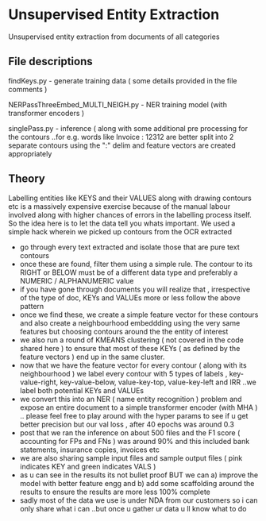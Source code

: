 # Unsupervised Entity Extraction
Unsupervised entity extraction from documents of all categories

File descriptions
------------
findKeys.py - generate training data ( some details provided in the file comments )

NERPassThreeEmbed_MULTI_NEIGH.py - NER training model (with transformer encoders )

singlePass.py - inference ( along with some additional pre processing for the contours ..for e.g. words like Invoice : 12312 are better split into 2 separate contours using the ":" delim and feature vectors are created appropriately

Theory
-----------

Labelling entities like KEYS and their VALUES along with drawing contours etc is a massively expensive exercise because of the manual labour involved along with higher chances of errors in the labelling process itself. So the idea here is to let the data tell you whats important. We used a simple hack wherein we picked up contours from the OCR extracted 
- go through every text extracted and isolate those that are pure text contours
- once these are found, filter them using a simple rule. The contour to its RIGHT or BELOW must be of a different data type and preferably a NUMERIC / ALPHANUMERIC value
- if you have gone through documents you will realize that , irrespective of the type of doc, KEYs and VALUEs more or less follow the above pattern
- once we find these, we create a simple feature vector for these contours and also create a neighbourhood embeddding using the very same features but choosing contours around the the entity of interest 
- we also run a round of KMEANS clustering ( not covered in the code shared here ) to ensure that most of these KEYs ( as defined by the feature vectors ) end up in the same cluster.
- now that we have the feature vector for every contour ( along with its neighbourhood ) we label every contour with 5 types of labels , key-value-right, key-value-below, value-key-top, value-key-left and IRR ..we label both potential KEYs and VALUEs
- we convert this into an NER ( name entity recognition ) problem and expose an entire document to a simple transformer encoder (with MHA ) .. please feel free to play around with the hyper params to see if u get better precision but our val loss , after 40 epochs was around 0.3
- post that we ran the inference on about 500 files and the F1 score ( accounting for FPs and FNs ) was around 90% and this included bank statements, insurance copies, invoices etc
- we are also sharing sample input files and sample output files ( pink indicates KEY and green indicates VALS ) 
- as u can see in the results its not bullet proof BUT we can a) improve the model with better feature engg and b) add some scaffolding around the results to ensure the results are more less 100% complete
- sadly most of the data we use is under NDA from our customers so i can only share what i can ..but once u gather ur data u ll know what to do 
